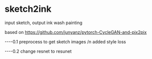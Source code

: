 # sketch2ink
input sketch, output ink wash painting

based on https://github.com/junyanz/pytorch-CycleGAN-and-pix2pix

----0.1
preprocess to get sketch images
/n added style loss 

----0.2
change resnet to resunet
